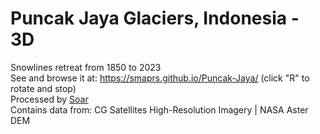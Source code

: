 # Puncak Jaya Glaciers, Indonesia - 3D 
Snowlines retreat from 1850 to 2023  
See and browse it at: https://smaprs.github.io/Puncak-Jaya/ (click "R" to rotate and stop)  
Processed by [Soar](https://soar.earth/)  
Contains data from: CG Satellites High-Resolution Imagery | NASA Aster DEM
